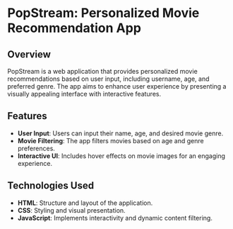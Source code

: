 # PopStream: Personalized Movie Recommendation App

## Overview
PopStream is a web application that provides personalized movie recommendations based on user input, 
including username, age, and preferred genre. The app aims to enhance user experience by presenting 
a visually appealing interface with interactive features.

## Features
- **User Input**: Users can input their name, age, and desired movie genre.
- **Movie Filtering**: The app filters movies based on age and genre preferences.
- **Interactive UI**: Includes hover effects on movie images for an engaging experience.

## Technologies Used
- **HTML**: Structure and layout of the application.
- **CSS**: Styling and visual presentation.
- **JavaScript**: Implements interactivity and dynamic content filtering.
